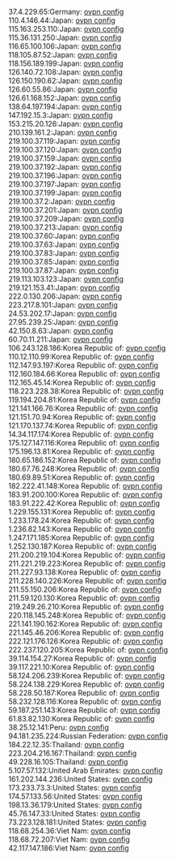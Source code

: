 37.4.229.65:Germany: [ovpn config](vpn/37_4_229_65.ovpn)  
110.4.146.44:Japan: [ovpn config](vpn/110_4_146_44.ovpn)  
115.163.253.110:Japan: [ovpn config](vpn/115_163_253_110.ovpn)  
115.36.131.250:Japan: [ovpn config](vpn/115_36_131_250.ovpn)  
116.65.100.106:Japan: [ovpn config](vpn/116_65_100_106.ovpn)  
118.105.87.52:Japan: [ovpn config](vpn/118_105_87_52.ovpn)  
118.156.189.199:Japan: [ovpn config](vpn/118_156_189_199.ovpn)  
126.140.72.108:Japan: [ovpn config](vpn/126_140_72_108.ovpn)  
126.150.190.62:Japan: [ovpn config](vpn/126_150_190_62.ovpn)  
126.60.55.86:Japan: [ovpn config](vpn/126_60_55_86.ovpn)  
126.61.168.152:Japan: [ovpn config](vpn/126_61_168_152.ovpn)  
138.64.197.194:Japan: [ovpn config](vpn/138_64_197_194.ovpn)  
147.192.15.3:Japan: [ovpn config](vpn/147_192_15_3.ovpn)  
153.215.20.126:Japan: [ovpn config](vpn/153_215_20_126.ovpn)  
210.139.161.2:Japan: [ovpn config](vpn/210_139_161_2.ovpn)  
219.100.37.119:Japan: [ovpn config](vpn/219_100_37_119.ovpn)  
219.100.37.120:Japan: [ovpn config](vpn/219_100_37_120.ovpn)  
219.100.37.159:Japan: [ovpn config](vpn/219_100_37_159.ovpn)  
219.100.37.192:Japan: [ovpn config](vpn/219_100_37_192.ovpn)  
219.100.37.196:Japan: [ovpn config](vpn/219_100_37_196.ovpn)  
219.100.37.197:Japan: [ovpn config](vpn/219_100_37_197.ovpn)  
219.100.37.199:Japan: [ovpn config](vpn/219_100_37_199.ovpn)  
219.100.37.2:Japan: [ovpn config](vpn/219_100_37_2.ovpn)  
219.100.37.201:Japan: [ovpn config](vpn/219_100_37_201.ovpn)  
219.100.37.209:Japan: [ovpn config](vpn/219_100_37_209.ovpn)  
219.100.37.213:Japan: [ovpn config](vpn/219_100_37_213.ovpn)  
219.100.37.60:Japan: [ovpn config](vpn/219_100_37_60.ovpn)  
219.100.37.63:Japan: [ovpn config](vpn/219_100_37_63.ovpn)  
219.100.37.83:Japan: [ovpn config](vpn/219_100_37_83.ovpn)  
219.100.37.85:Japan: [ovpn config](vpn/219_100_37_85.ovpn)  
219.100.37.87:Japan: [ovpn config](vpn/219_100_37_87.ovpn)  
219.113.103.123:Japan: [ovpn config](vpn/219_113_103_123.ovpn)  
219.121.153.41:Japan: [ovpn config](vpn/219_121_153_41.ovpn)  
222.0.130.206:Japan: [ovpn config](vpn/222_0_130_206.ovpn)  
223.217.8.101:Japan: [ovpn config](vpn/223_217_8_101.ovpn)  
24.53.202.17:Japan: [ovpn config](vpn/24_53_202_17.ovpn)  
27.95.239.25:Japan: [ovpn config](vpn/27_95_239_25.ovpn)  
42.150.8.63:Japan: [ovpn config](vpn/42_150_8_63.ovpn)  
60.70.11.211:Japan: [ovpn config](vpn/60_70_11_211.ovpn)  
106.243.128.186:Korea Republic of: [ovpn config](vpn/106_243_128_186.ovpn)  
110.12.110.99:Korea Republic of: [ovpn config](vpn/110_12_110_99.ovpn)  
112.147.93.197:Korea Republic of: [ovpn config](vpn/112_147_93_197.ovpn)  
112.160.184.66:Korea Republic of: [ovpn config](vpn/112_160_184_66.ovpn)  
112.165.45.14:Korea Republic of: [ovpn config](vpn/112_165_45_14.ovpn)  
118.223.228.38:Korea Republic of: [ovpn config](vpn/118_223_228_38.ovpn)  
119.194.204.81:Korea Republic of: [ovpn config](vpn/119_194_204_81.ovpn)  
121.141.166.76:Korea Republic of: [ovpn config](vpn/121_141_166_76.ovpn)  
121.151.70.94:Korea Republic of: [ovpn config](vpn/121_151_70_94.ovpn)  
121.170.137.74:Korea Republic of: [ovpn config](vpn/121_170_137_74.ovpn)  
14.34.117.174:Korea Republic of: [ovpn config](vpn/14_34_117_174.ovpn)  
175.127.147.116:Korea Republic of: [ovpn config](vpn/175_127_147_116.ovpn)  
175.196.13.81:Korea Republic of: [ovpn config](vpn/175_196_13_81.ovpn)  
180.65.186.152:Korea Republic of: [ovpn config](vpn/180_65_186_152.ovpn)  
180.67.76.248:Korea Republic of: [ovpn config](vpn/180_67_76_248.ovpn)  
180.69.89.51:Korea Republic of: [ovpn config](vpn/180_69_89_51.ovpn)  
182.222.41.148:Korea Republic of: [ovpn config](vpn/182_222_41_148.ovpn)  
183.91.200.100:Korea Republic of: [ovpn config](vpn/183_91_200_100.ovpn)  
183.91.222.42:Korea Republic of: [ovpn config](vpn/183_91_222_42.ovpn)  
1.229.155.131:Korea Republic of: [ovpn config](vpn/1_229_155_131.ovpn)  
1.233.178.24:Korea Republic of: [ovpn config](vpn/1_233_178_24.ovpn)  
1.236.82.143:Korea Republic of: [ovpn config](vpn/1_236_82_143.ovpn)  
1.247.171.185:Korea Republic of: [ovpn config](vpn/1_247_171_185.ovpn)  
1.252.130.187:Korea Republic of: [ovpn config](vpn/1_252_130_187.ovpn)  
211.200.219.104:Korea Republic of: [ovpn config](vpn/211_200_219_104.ovpn)  
211.221.219.223:Korea Republic of: [ovpn config](vpn/211_221_219_223.ovpn)  
211.227.93.138:Korea Republic of: [ovpn config](vpn/211_227_93_138.ovpn)  
211.228.140.226:Korea Republic of: [ovpn config](vpn/211_228_140_226.ovpn)  
211.55.150.206:Korea Republic of: [ovpn config](vpn/211_55_150_206.ovpn)  
211.59.120.130:Korea Republic of: [ovpn config](vpn/211_59_120_130.ovpn)  
219.249.26.210:Korea Republic of: [ovpn config](vpn/219_249_26_210.ovpn)  
220.118.145.248:Korea Republic of: [ovpn config](vpn/220_118_145_248.ovpn)  
221.141.190.162:Korea Republic of: [ovpn config](vpn/221_141_190_162.ovpn)  
221.145.46.206:Korea Republic of: [ovpn config](vpn/221_145_46_206.ovpn)  
222.121.176.126:Korea Republic of: [ovpn config](vpn/222_121_176_126.ovpn)  
222.237.120.205:Korea Republic of: [ovpn config](vpn/222_237_120_205.ovpn)  
39.114.154.27:Korea Republic of: [ovpn config](vpn/39_114_154_27.ovpn)  
39.117.221.10:Korea Republic of: [ovpn config](vpn/39_117_221_10.ovpn)  
58.124.206.239:Korea Republic of: [ovpn config](vpn/58_124_206_239.ovpn)  
58.224.138.229:Korea Republic of: [ovpn config](vpn/58_224_138_229.ovpn)  
58.228.50.187:Korea Republic of: [ovpn config](vpn/58_228_50_187.ovpn)  
58.232.128.116:Korea Republic of: [ovpn config](vpn/58_232_128_116.ovpn)  
59.187.251.143:Korea Republic of: [ovpn config](vpn/59_187_251_143.ovpn)  
61.83.82.130:Korea Republic of: [ovpn config](vpn/61_83_82_130.ovpn)  
38.25.12.141:Peru: [ovpn config](vpn/38_25_12_141.ovpn)  
94.181.235.224:Russian Federation: [ovpn config](vpn/94_181_235_224.ovpn)  
184.22.12.35:Thailand: [ovpn config](vpn/184_22_12_35.ovpn)  
223.204.216.167:Thailand: [ovpn config](vpn/223_204_216_167.ovpn)  
49.228.16.105:Thailand: [ovpn config](vpn/49_228_16_105.ovpn)  
5.107.57.132:United Arab Emirates: [ovpn config](vpn/5_107_57_132.ovpn)  
161.202.144.236:United States: [ovpn config](vpn/161_202_144_236.ovpn)  
173.233.73.3:United States: [ovpn config](vpn/173_233_73_3.ovpn)  
174.57.133.56:United States: [ovpn config](vpn/174_57_133_56.ovpn)  
198.13.36.179:United States: [ovpn config](vpn/198_13_36_179.ovpn)  
45.76.147.33:United States: [ovpn config](vpn/45_76_147_33.ovpn)  
73.223.128.181:United States: [ovpn config](vpn/73_223_128_181.ovpn)  
118.68.254.36:Viet Nam: [ovpn config](vpn/118_68_254_36.ovpn)  
118.68.72.207:Viet Nam: [ovpn config](vpn/118_68_72_207.ovpn)  
42.117.147.186:Viet Nam: [ovpn config](vpn/42_117_147_186.ovpn)  
